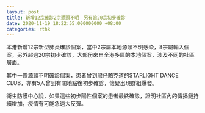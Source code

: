 ```yaml
---
layout: post
title: 新增12宗確診2宗源頭不明　另有逾20宗初步確診
date: 2020-11-19 18:22:55.000000000 +08:00
categories: rthk
---
```


本港新增12宗新型肺炎確診個案，當中2宗屬本地源頭不明感染，8宗屬輸入個案，另外超過20宗初步確診，大部份來自全港多區的本地個案，涉及不同的社區層面。

其中一宗源頭不明確診個案，患者曾到灣仔駱克道的STARLIGHT DANCE CLUB，亦有5人曾到有關地點後初步確診，懷疑出現群組爆發。

衞生防護中心說，如果這些初步陽性個案的患者最終確診，證明社區內的傳播鏈持續增加，疫情有可能急速大反彈。
